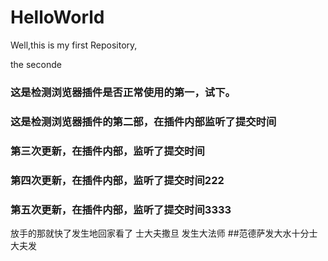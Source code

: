 # HelloWorld
Well,this is my first Repository,

the seconde

### 这是检测浏览器插件是否正常使用的第一，试下。
### 这是检测浏览器插件的第二部，在插件内部监听了提交时间
### 第三次更新，在插件内部，监听了提交时间
### 第四次更新，在插件内部，监听了提交时间222
### 第五次更新，在插件内部，监听了提交时间3333
放手的那就快了发生地回家看了
士大夫撒旦
发生大法师
##范德萨发大水十分士大夫发